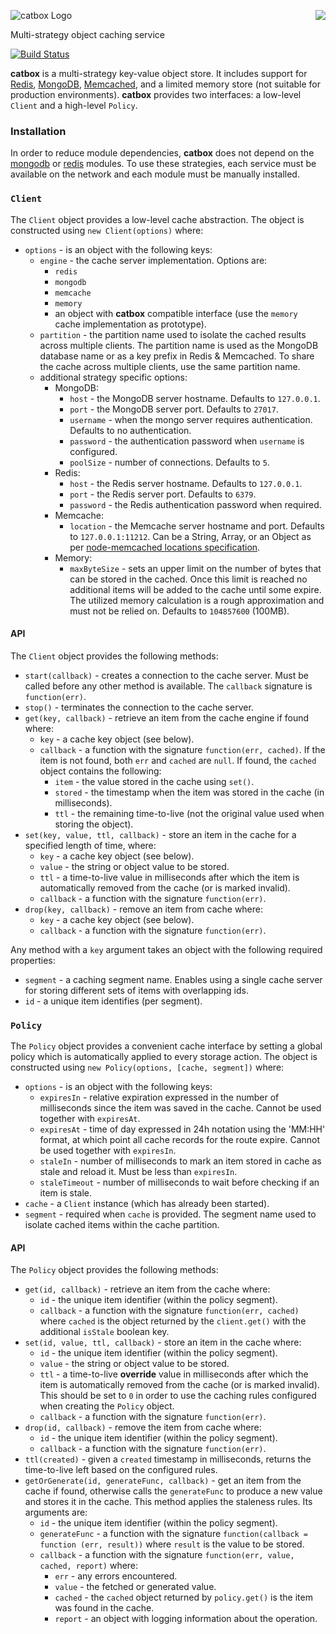 <a href="https://github.com/spumko"><img src="https://raw.github.com/spumko/spumko/master/images/from.png" align="right" /></a>
![catbox Logo](https://raw.github.com/spumko/catbox/master/images/catbox.png)

Multi-strategy object caching service

[![Build Status](https://secure.travis-ci.org/spumko/catbox.png)](http://travis-ci.org/spumko/catbox)


**catbox** is a multi-strategy key-value object store. It includes support for [Redis](http://redis.io/), [MongoDB](http://www.mongodb.org/),
[Memcached](http://memcached.org/), and a limited memory store (not suitable for production environments). **catbox** provides two interfaces: a low-level `Client` and a high-level
`Policy`.


### Installation

In order to reduce module dependencies, **catbox** does not depend on the [mongodb](https://npmjs.org/package/mongodb) or
[redis](https://npmjs.org/package/redis) modules. To use these strategies, each service must be available on the network and
each module must be manually installed.


### `Client`

The `Client` object provides a low-level cache abstraction. The object is constructed using `new Client(options)` where:

- `options` - is an object with the following keys:
    - `engine` - the cache server implementation. Options are:
        - `redis`
        - `mongodb`
        - `memcache`
        - `memory`
        - an object with **catbox** compatible interface (use the `memory` cache implementation as prototype).
    - `partition` - the partition name used to isolate the cached results across multiple clients. The partition name is used
      as the MongoDB database name or as a key prefix in Redis & Memcached. To share the cache across multiple clients, use the same
      partition name.
    - additional strategy specific options:
        - MongoDB:
            - `host` - the MongoDB server hostname. Defaults to `127.0.0.1`.
            - `port` - the MongoDB server port. Defaults to `27017`.
            - `username` - when the mongo server requires authentication. Defaults to no authentication.
            - `password` - the authentication password when `username` is configured.
            - `poolSize` - number of connections. Defaults to `5`.
        - Redis:
            - `host` - the Redis server hostname. Defaults to `127.0.0.1`.
            - `port` - the Redis server port. Defaults to `6379`.
            - `password` - the Redis authentication password when required.
        - Memcache:
            - `location` - the Memcache server hostname and port. Defaults to `127.0.0.1:11212`. Can be a String, Array, or an Object
              as per [node-memcached locations specification](https://github.com/3rd-Eden/node-memcached#server-locations).
        - Memory:
            - `maxByteSize` - sets an upper limit on the number of bytes that can be stored in the cached. Once this limit is
              reached no additional items will be added to the cache until some expire. The utilized memory calculation is
              a rough approximation and must not be relied on. Defaults to `104857600` (100MB).

#### API

The `Client` object provides the following methods:

- `start(callback)` - creates a connection to the cache server. Must be called before any other method is available.
  The `callback` signature is `function(err)`.
- `stop()` - terminates the connection to the cache server.
- `get(key, callback)` - retrieve an item from the cache engine if found where:
    - `key` - a cache key object (see below).
    - `callback` - a function with the signature `function(err, cached)`. If the item is not found, both `err` and `cached` are `null`.
      If found, the `cached` object contains the following:
        - `item` - the value stored in the cache using `set()`.
        - `stored` - the timestamp when the item was stored in the cache (in milliseconds).
        - `ttl` - the remaining time-to-live (not the original value used when storing the object).
- `set(key, value, ttl, callback)` - store an item in the cache for a specified length of time, where:
    - `key` - a cache key object (see below).
    - `value` - the string or object value to be stored.
    - `ttl` - a time-to-live value in milliseconds after which the item is automatically removed from the cache (or is marked invalid).
    - `callback` - a function with the signature `function(err)`.
- `drop(key, callback)` - remove an item from cache where:
    - `key` - a cache key object (see below).
    - `callback` - a function with the signature `function(err)`.

Any method with a `key` argument takes an object with the following required properties:
- `segment` - a caching segment name. Enables using a single cache server for storing different sets of items with overlapping ids.
- `id` - a unique item identifies (per segment).


### `Policy`

The `Policy` object provides a convenient cache interface by setting a global policy which is automatically applied to every storage action.
The object is constructed using `new Policy(options, [cache, segment])` where:

- `options` - is an object with the following keys:
    - `expiresIn` - relative expiration expressed in the number of milliseconds since the item was saved in the cache. Cannot be used
      together with `expiresAt`.
    - `expiresAt` - time of day expressed in 24h notation using the 'MM:HH' format, at which point all cache records for the route
      expire. Cannot be used together with `expiresIn`.
    - `staleIn` - number of milliseconds to mark an item stored in cache as stale and reload it.  Must be less than `expiresIn`.
    - `staleTimeout` - number of milliseconds to wait before checking if an item is stale.
- `cache` - a `Client` instance (which has already been started).
- `segment` - required when `cache` is provided. The segment name used to isolate cached items within the cache partition.

#### API

The `Policy` object provides the following methods:

- `get(id, callback)` - retrieve an item from the cache where:
    - `id` - the unique item identifier (within the policy segment).
    - `callback` - a function with the signature `function(err, cached)` where `cached` is the object returned by the `client.get()` with
      the additional `isStale` boolean key.
- `set(id, value, ttl, callback)` - store an item in the cache where:
    - `id` - the unique item identifier (within the policy segment).
    - `value` - the string or object value to be stored.
    - `ttl` - a time-to-live **override** value in milliseconds after which the item is automatically removed from the cache (or is marked invalid).
      This should be set to `0` in order to use the caching rules configured when creating the `Policy` object.
    - `callback` - a function with the signature `function(err)`.
- `drop(id, callback)` - remove the item from cache where:
    - `id` - the unique item identifier (within the policy segment).
    - `callback` - a function with the signature `function(err)`.
- `ttl(created)` - given a `created` timestamp in milliseconds, returns the time-to-live left based on the configured rules.
- `getOrGenerate(id, generateFunc, callback)` - get an item from the cache if found, otherwise calls the `generateFunc` to produce a new value
  and stores it in the cache. This method applies the staleness rules. Its arguments are:
    - `id` - the unique item identifier (within the policy segment).
    - `generateFunc` - a function with the signature `function(callback = function (err, result))` where `result` is the value to be stored.
    - `callback` - a function with the signature `function(err, value, cached, report)` where:
        - `err` - any errors encountered.
        - `value` - the fetched or generated value.
        - `cached` - the `cached` object returned by `policy.get()` is the item was found in the cache.
        - `report` - an object with logging information about the operation.
